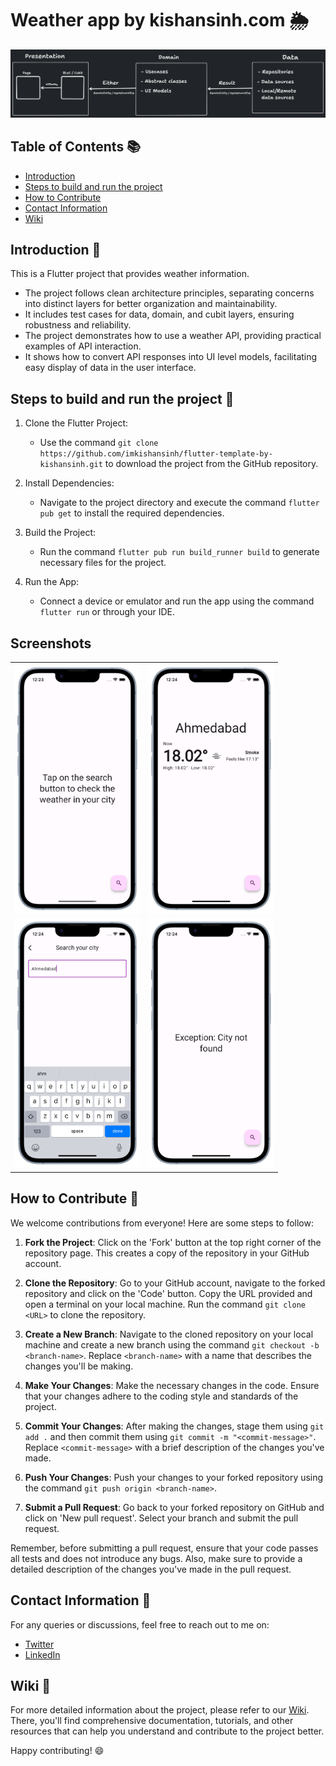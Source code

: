 # Weather app by kishansinh.com 🌦️

![Project structure](./repo_assets/image_01.png)

## Table of Contents 📚

- [Introduction](#introduction)
- [Steps to build and run the project](#steps-to-build-and-run-the-project)
- [How to Contribute](#how-to-contribute)
- [Contact Information](#contact-information)
- [Wiki](#wiki)

## Introduction 🎯

This is a Flutter project that provides weather information.

- The project follows clean architecture principles, separating concerns into distinct layers for better organization and maintainability.
- It includes test cases for data, domain, and cubit layers, ensuring robustness and reliability.
- The project demonstrates how to use a weather API, providing practical examples of API interaction.
- It shows how to convert API responses into UI level models, facilitating easy display of data in the user interface.

## Steps to build and run the project 🚀

1. Clone the Flutter Project:
   - Use the command `git clone https://github.com/imkishansinh/flutter-template-by-kishansinh.git` to download the project from the GitHub repository.

2. Install Dependencies:
   - Navigate to the project directory and execute the command `flutter pub get` to install the required dependencies.

3. Build the Project:
   - Run the command `flutter pub run build_runner build` to generate necessary files for the project.

4. Run the App:
   - Connect a device or emulator and run the app using the command `flutter run` or through your IDE.

## Screenshots

<table>
  <tr>
    <td><img src="./screenshots/home_page_blank_state.png" width="200"/></td>
    <td><img src="./screenshots/home_page.png" width="200"/></td>
  </tr>
  <tr>
    <td><img src="./screenshots/search_city.png" width="200"/></td>
    <td><img src="./screenshots/city_not_found.png" width="200"/></td>
  </tr>
</table>

## How to Contribute 🤝

We welcome contributions from everyone! Here are some steps to follow:

1. **Fork the Project**: Click on the 'Fork' button at the top right corner of the repository page. This creates a copy of the repository in your GitHub account.

2. **Clone the Repository**: Go to your GitHub account, navigate to the forked repository and click on the 'Code' button. Copy the URL provided and open a terminal on your local machine. Run the command `git clone <URL>` to clone the repository.

3. **Create a New Branch**: Navigate to the cloned repository on your local machine and create a new branch using the command `git checkout -b <branch-name>`. Replace `<branch-name>` with a name that describes the changes you'll be making.

4. **Make Your Changes**: Make the necessary changes in the code. Ensure that your changes adhere to the coding style and standards of the project.

5. **Commit Your Changes**: After making the changes, stage them using `git add .` and then commit them using `git commit -m "<commit-message>"`. Replace `<commit-message>` with a brief description of the changes you've made.

6. **Push Your Changes**: Push your changes to your forked repository using the command `git push origin <branch-name>`.

7. **Submit a Pull Request**: Go back to your forked repository on GitHub and click on 'New pull request'. Select your branch and submit the pull request.

Remember, before submitting a pull request, ensure that your code passes all tests and does not introduce any bugs. Also, make sure to provide a detailed description of the changes you've made in the pull request.

## Contact Information 📧

For any queries or discussions, feel free to reach out to me on:

- [Twitter](https://x.com/imkishansinh)
- [LinkedIn](https://www.linkedin.com/in/kishansinhparmar/)

## Wiki 📖

For more detailed information about the project, please refer to our [Wiki](https://github.com/imkishansinh/flutter-template-by-kishansinh/wiki). There, you'll find comprehensive documentation, tutorials, and other resources that can help you understand and contribute to the project better.

Happy contributing! 😄
